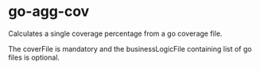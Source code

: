# go-agg-cov

Calculates a single coverage percentage from a go coverage file.

The coverFile is mandatory and the businessLogicFile containing list of go files is optional.

